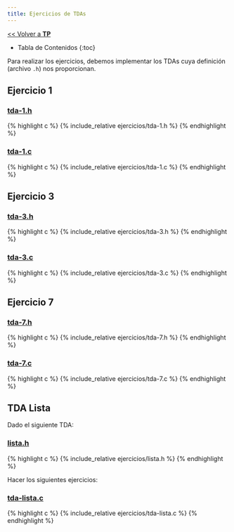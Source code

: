 ```yaml
---
title: Ejercicios de TDAs
---
```


[&lt;&lt; Volver a **TP**](../tp.md)

* Tabla de Contenidos
{:toc}

Para realizar los ejercicios, debemos implementar los TDAs cuya definición (archivo `.h`) nos proporcionan.

## Ejercicio 1

### [tda-1.h](ejercicios/tda-1.h)

{% highlight c %}
{% include_relative ejercicios/tda-1.h %}
{% endhighlight %}

### [tda-1.c](ejercicios/tda-1.c)

{% highlight c %}
{% include_relative ejercicios/tda-1.c %}
{% endhighlight %}

## Ejercicio 3

### [tda-3.h](ejercicios/tda-3.h)

{% highlight c %}
{% include_relative ejercicios/tda-3.h %}
{% endhighlight %}

### [tda-3.c](ejercicios/tda-3.c)

{% highlight c %}
{% include_relative ejercicios/tda-3.c %}
{% endhighlight %}

## Ejercicio 7

### [tda-7.h](ejercicios/tda-7.h)

{% highlight c %}
{% include_relative ejercicios/tda-7.h %}
{% endhighlight %}

### [tda-7.c](ejercicios/tda-7.c)

{% highlight c %}
{% include_relative ejercicios/tda-7.c %}
{% endhighlight %}

## TDA Lista

Dado el siguiente TDA:

### [lista.h](ejercicios/lista.h)

{% highlight c %}
{% include_relative ejercicios/lista.h %}
{% endhighlight %}

Hacer los siguientes ejercicios:

### [tda-lista.c](ejercicios/tda-lista.c)

{% highlight c %}
{% include_relative ejercicios/tda-lista.c %}
{% endhighlight %}
